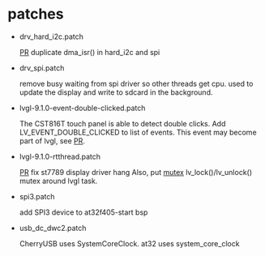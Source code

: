 # patches

- drv_hard_i2c.patch

    [PR](https://github.com/RT-Thread/rt-thread/pull/9335) duplicate dma_isr() in hard_i2c and spi

- drv_spi.patch

    remove busy waiting from spi driver so other threads get cpu.
    used to update the display and write to sdcard in the background.

- lvgl-9.1.0-event-double-clicked.patch

    The CST816T touch panel is able to detect double clicks. Add LV_EVENT_DOUBLE_CLICKED to list of events.  This event may become part of lvgl, see [PR](https://githubissues.com/lvgl/lvgl/5351).
    
- lvgl-9.1.0-rtthread.patch

    [PR](https://github.com/lvgl/lvgl/pull/6667) fix st7789 display driver hang
    Also, put [mutex](https://docs.lvgl.io/master/porting/os.html) lv_lock()/lv_unlock() mutex around lvgl task. 
    
- spi3.patch

    add SPI3 device to at32f405-start bsp

- usb_dc_dwc2.patch

    CherryUSB uses SystemCoreClock. at32 uses system_core_clock
